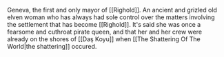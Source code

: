 Geneva, the first and only mayor of [[Righold]]. An ancient and grizled old elven woman who has always had sole control over the matters involving the settlement that has become [[Righold]]. It's said she was once a fearsome and cuthroat pirate queen, and that her and her crew were already on the shores of [[Daş Koyu]] when [[The Shattering Of The World|the shattering]] occured.